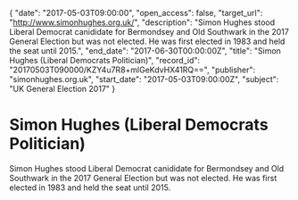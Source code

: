{
  "date": "2017-05-03T09:00:00", 
  "open_access": false, 
  "target_url": "http://www.simonhughes.org.uk/", 
  "description": "Simon Hughes stood Liberal Democrat canididate for Bermondsey and Old Southwark in the 2017 General Election but was not elected. He was first elected in 1983 and held the seat until 2015.", 
  "end_date": "2017-06-30T00:00:00Z", 
  "title": "Simon Hughes (Liberal Democrats Politician)", 
  "record_id": "20170503T090000/KZY4u7R8+mlGeKdvHX41RQ==", 
  "publisher": "simonhughes.org.uk", 
  "start_date": "2017-05-03T09:00:00Z", 
  "subject": "UK General Election 2017"
}

# Simon Hughes (Liberal Democrats Politician)

Simon Hughes stood Liberal Democrat canididate for Bermondsey and Old Southwark in the 2017 General Election but was not elected. He was first elected in 1983 and held the seat until 2015.